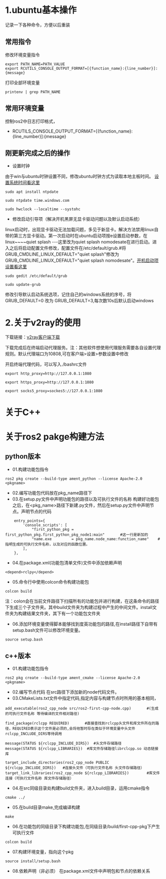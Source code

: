 # 1.ubuntu基本操作
记录一下各种命令，方便以后重装
## 常用指令
修改环境变量指令
```
export PATH_NAME=PATH_VALUE
export RCUTILS_CONSOLE_OUTPUT_FORMAT=[{function_name}:{line_number}]:{message}
```
打印全部环境变量
```
printenv | grep PATH_NAME
```

## 常用环境变量
控制ros2中日志打印格式，

- RCUTILS_CONSOLE_OUTPUT_FORMAT=[{function_name}:{line_number}]:{message}
## 刚更新完成之后的操作

- 设置时钟

由于win与ubuntu时钟设置不同，修改ubuntu时钟方式为读取本地主板时间。
[设置系统时间看这里](https://www.bilibili.com/video/BV1554y1n7zv)

```
sudo apt install ntpdate
```
```
sudo ntpdate time.windows.com
```
```
sudo hwclock --localtime --systohc
```

- 修改启动引导项（解决开机黑屏无显卡驱动问题以及默认启动系统）

linux启动时，出现显卡驱动无法加载问题，多见于新显卡。解决方法禁用linux自带的第三方显卡驱动。第一次启动时在ubuntu启动项按e设置启动参数，在linux~~~~quiet splash ---这里改为quiet splash nomodesate在进行启动。进入之后将启动配置文件修改，配置文件在/etc/default/grub.#将GRUB_CMDLINE_LINUX_DEFAULT="quiet splash"修改为
GRUB_CMDLINE_LINUX_DEFAULT="quiet splash nomodesate"。[开机启动项设置看这里](https://www.bilibili.com/video/BV1554y1n7zv)
```
sudo gedit /etc/default/grub
```
```
sudo update-grub
```
修改引导默认启动系统选项，记住自己的windows系统的序号，将GRUB_DEFAULT=0 改为 GRUB_DEFAULT=3,每次数10s后默认启动windows

# 2.关于v2ray的使用
下载链接：[v2ray客户端下载](https://github.com/selierlin/Share-SSR-V2ray/wiki/Linux%E4%BD%BF%E7%94%A8SS)

下载完成后在终端启动代理服务。注：其他软件想使用代理服务需要各自设置代理规则。默认代理端口为10808,可在客户端>设置>参数设置中修改

开启终端代理代码，可以写入./bashrc文件
```
export http_proxy=http://127.0.0.1:1080
```
```
export https_proxy=http://127.0.0.1:1080
```
```
export socks5_proxy=sockes5://127.0.0.1:1080
```
# 关于C++
# 关于ros2 pakge构建方法
## python版本
- 01.构建功能包指令
```
ros2 pkg create --build-type ament_python --license Apache-2.0 <pkgname>
```
- 02.编写功能包代码放在pkg_name路径下
- 03.在setup.py文件中声明功能包的路径以及可执行文件的名称
构建好功能包之后，在<pkg_name>路径下新建.py文件，然后在setup.py文件中声明节点。声明节点的代码
```
    entry_points={
        'console_scripts': [
            "first_python_pkg = first_python_pkg.first_python_pkg_node1:main"       #这一行是新加的
            "name.exe         = pkg_name.node_name:function_name"    #指明生成的可执行文件名称，以及对应的函数位置。
        ],
    },
```
- 04.在package.xml(功能包清单文件)文件中添加依赖声明
```
<depend>rclpy</depend>
```
- 05.命令行中使用colcon命令构建功能包
```
colcon build
```
注：colon会在当前文件路径下扫描所有的功能包并进行构建，在这条命令的路径下生成三个子文件夹。其中build文件夹为构建过程中产生的中间文件。install文件夹为构建结果文件夹，其下有一个功能包文件夹
- 06.添加环境变量使得脚本能够找到度英功能包的路径,在install路径下自带有setup.bash文件可以修改环境变量。
```
source setup.bash
```
## c++版本
- 01.构建功能包指令
```
ros2 pkg create --build-type ament_cmake --license Apache-2.0 <pkgname>
```
- 02.编写节点代码
在src路径下添加新的node代码文件。
- 03.CMakeLists.txt文件中指定代码,指定内容与构建节点时所用的基本相同，
```
add_executable(ros2_cpp_node src/ros2-first-cpp-node.cpp)       #(生成的可执行文件名称 等待编译的文件相对路径)

find_package(rclcpp REQUIRED)       #直接查找到rclcpp头文件和库文件所在的路径，REQUIRED表示这个文件是必须的,会将他暂时存在类似于环境变量中头文件rclcpp_INCLUDE_DIRS等待调用

message(STATUS ${rclcpp_INCLUDE_DIRS})  #头文件存储路径
message(STATUS ${rclcpp_LIBRARIES})  #库文件存储路径librclcpp.so 动态链接库

target_include_directories(ros2_cpp_node PUBLIC ${rclcpp_INCLUDE_DIRS})   #连接头文件（可执行文件名称 头文件存储路径）
target_link_libraries(ros2_cpp_node ${rclcpp_LIBRARIES})        #库文件连接（可执行文件名称 库文件存储路径）
```
- 04.在src同级目录处构建build文件夹，进入build目录，运用cmake指令
```
cmake ../
```
- 05.在build目录make,完成编译构建
```
make
```
- 06.在功能包的同级目录下构建功能包,在同级目录/build/first-cpp-pkg下产生可执行文件
```
colcon build
```
- 07.构建环境变量，指向这个pkg
```
source install/setup.bash
```
- 08.依赖声明（非必须）
在package.xml文件中声明包和节点的依赖关系



